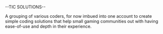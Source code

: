 --TIC SOLUTIONS--

A grouping of various coders, for now imbued into one account to create simple coding solutions that help small gaming communities out with having ease-of-use and depth in their experience.

<!---
TICSolutionsGrouping/TICSolutionsGrouping is a ✨ special ✨ repository because its `README.md` (this file) appears on your GitHub profile.
You can click the Preview link to take a look at your changes.
--->
